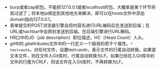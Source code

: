 - burp或者zap抓包，不能抓127.0.0.1或者localhost的包，大概率是某个环节将其过滤了；将本地ip绑定到其他地方来解决，即可以在hosts文件中添加domain指向127.0.0.1。
- 表单提交的POST浏览器引擎会将内容先进行URL编码后在发送到后端；在URL或hachbar中会原封发送到后端。在后端引擎进行URL解码。
- HR口中的JD（job description）职位描述，HC（Head Count）人头。
- git中的.gitattributes文件中的一行定义一个路径的若干个属性。`* text=auto`，对任何文件，设置text=auto，表示文件的行尾自动转换。如果是文本文件，则在文件入Git库时，行尾自动转换为LF。如果已经在入Git库中的文件的行尾为CRLF，则该文件在入Git库时，不再转换为LF。